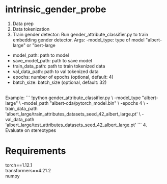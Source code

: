 # intrinsic_gender_probe

1. Data prep
2. Data tokenization
3. Train gender detector: Run gender_attribute_classifier.py to train embedding gender detector. Args: 
-model_type: type of model "albert-large" or "bert-large
- model_path: path to model
- save_model_path: path to save model
- train_data_path: path to train tokenized data
- val_data_path: path to val tokenized data 
- epochs: number of epochs (optional, default: 4)
- batch_size: batch_size (optional, default: 32)
<br/>
Example:
```
!python gender_attribute_classifier.py \
-model_type "albert-large" \
-model_path "albert-cda/pytorch_model.bin" \
-epochs 4 \
-train_data_path 'albert_large/train_attributes_datasets_seed_42_albert_large.pt' \
-val_data_path 'albert_large/test_attributes_datasets_seed_42_albert_large.pt'
```
4. Evaluate on stereotypes

# Requirements
torch==1.12.1 <br/>
transformers==4.21.2 <br/>
numpy<br/>



